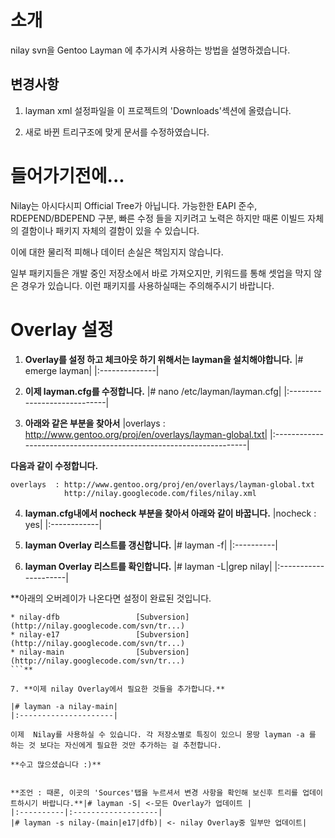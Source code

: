 # 소개 #

nilay svn을 Gentoo Layman 에 추가시켜 사용하는 방법을 설명하겠습니다.

## 변경사항 ##
1. layman xml 설정파일을 이 프로젝트의 'Downloads'섹션에 올렸습니다.

2. 새로 바뀐 트리구조에 맞게 문서를 수정하였습니다.


# 들어가기전에... #

Nilay는 아시다시피 Official Tree가 아닙니다. 가능한한 EAPI 준수, RDEPEND/BDEPEND 구분, 빠른 수정 들을 지키려고 노력은 하지만 때론 이빌드 자체의 결함이나 패키지 자체의 결함이 있을 수 있습니다.

이에 대한 물리적 피해나 데이터 손실은 책임지지 않습니다.

일부 패키지들은 개발 중인 저장소에서 바로 가져오지만, 키워드를 통해 셋업을 막지 않은 경우가 있습니다. 이런 패키지를 사용하실때는 주의해주시기 바랍니다.

# Overlay 설정 #

1. **Overlay를 설정 하고 체크아웃 하기 위해서는 layman을 설치해야합니다.**
|# emerge layman|
|:--------------|

2. **이제 layman.cfg를 수정합니다.**
|# nano /etc/layman/layman.cfg|
|:----------------------------|

3. **아래와 같은 부분을 찾아서**
|overlays  : http://www.gentoo.org/proj/en/overlays/layman-global.txt|
|:-------------------------------------------------------------------|

**다음과 같이 수정합니다.**
```
overlays  : http://www.gentoo.org/proj/en/overlays/layman-global.txt
            http://nilay.googlecode.com/files/nilay.xml
```

4. **layman.cfg내에서 nocheck 부분을 찾아서 아래와 같이 바꿉니다.**
|nocheck : yes|
|:------------|

5. **layman Overlay 리스트를 갱신합니다.**
|# layman -f|
|:----------|

6. **layman Overlay 리스트를 확인합니다.**
|# layman -L|grep nilay|
|:---------------------|

**아래의 오버레이가 나온다면 설정이 완료된 것입니다.
```
* nilay-dfb                 [Subversion] (http://nilay.googlecode.com/svn/tr...)
* nilay-e17                 [Subversion] (http://nilay.googlecode.com/svn/tr...)
* nilay-main                [Subversion] (http://nilay.googlecode.com/svn/tr...)
```**

7. **이제 nilay Overlay에서 필요한 것들을 추가합니다.**

|# layman -a nilay-main|
|:---------------------|

이제  Nilay를 사용하실 수 있습니다. 각 저장소별로 특징이 있으니 몽땅 layman -a 를 하는 것 보다는 자신에게 필요한 것만 추가하는 걸 추천합니다.

**수고 많으셨습니다 :)**


**조언 : 때론, 이곳의 'Sources'탭을 누르셔서 변경 사항을 확인해 보신후 트리를 업데이트하시기 바랍니다.**|# layman -S| <-모든 Overlay가 업데이트 |
|:----------|:-------------------|
|# layman -s nilay-(main|e17|dfb)| <- nilay Overlay중 일부만 업데이트|